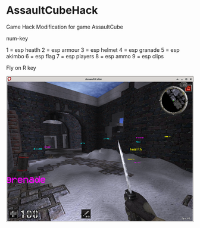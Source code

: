 # AssaultCubeHack
Game Hack Modification for game AssaultCube

num-key

1 = esp heatlh
2 = esp armour
3 = esp helmet
4 = esp granade
5 = esp akimbo
6 = esp flag
7 = esp players
8 = esp ammo
9 = esp clips

Fly on R key

![alt text](https://github.com/YuriiCrimson/AssaultCubeHack/blob/main/screenshot.png?raw=true)
